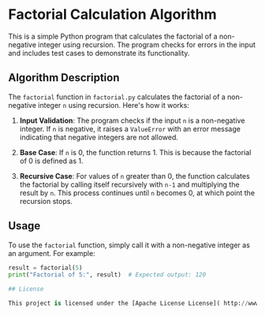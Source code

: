 # Factorial Calculation Algorithm

This is a simple Python program that calculates the factorial of a non-negative integer using recursion. The program checks for errors in the input and includes test cases to demonstrate its functionality.

## Algorithm Description

The `factorial` function in `factorial.py` calculates the factorial of a non-negative integer `n` using recursion. Here's how it works:

1. **Input Validation**: The program checks if the input `n` is a non-negative integer. If `n` is negative, it raises a `ValueError` with an error message indicating that negative integers are not allowed.

2. **Base Case**: If `n` is 0, the function returns 1. This is because the factorial of 0 is defined as 1.

3. **Recursive Case**: For values of `n` greater than 0, the function calculates the factorial by calling itself recursively with `n-1` and multiplying the result by `n`. This process continues until `n` becomes 0, at which point the recursion stops.

## Usage

To use the `factorial` function, simply call it with a non-negative integer as an argument. For example:

```python
result = factorial(5)
print("Factorial of 5:", result)  # Expected output: 120

## License

This project is licensed under the [Apache License License]( http://www.apache.org/licenses/).


